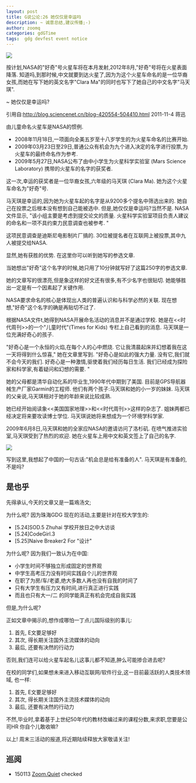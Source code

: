 ```yaml
---
layout: post
title: G说公论:26 她仅仅是幸运吗
description: ~ 诚意总结,建议传播;-)
author: zoomq
categories: gdGTime
tags:  gdg devfest event notice
---
```


![](http://skm.zoomquiet.io/data/20140511101434/163654jkbebc543p0zj404.jpg)

按计划,NASA的"好奇"号火星车将在本月发射,2012年8月,"好奇"号将在火星表面降落. 知道吗,到那时候,中文就要到达火星了,因为为这个火星车命名的是一位华裔女孩,而她在写下她的英文名字"Clara Ma"的同时也写下了她自己的中文名字"马天琪". 

~ 她仅仅是幸运吗?

<!--more-->

引用自:http://blog.sciencenet.cn/blog-420554-504410.html 2011-11-4  蒋迅

由儿童命名火星车是NASA的惯例. 

- 2008年11月18日,一项面向全美五岁至十八岁学生的为火星车命名的比赛开始. 
- 2009年03月23日至29日,普通公众有机会为九个进入决定的名字进行投票,为火星车的最终命名作为参考.
- 2009年5月27日,NASA公布了由中小学生为火星科学实验室 (Mars Science Laboratory) 携带的火星车的名字的获奖者. 

这一次,幸运的获奖者是一位华裔女孩,六年级的马天琪 (Clara Ma). 她为这个火星车命名为"好奇"号. 


马天琪是幸运的,因为她为火星车起的名字是从9200多个提名中筛选出来的. 她自己在投票之后根本没有想到自己能被选中. 但是,她仅仅是幸运吗?当然不是. NASA 文件显示, 
"该小组主要是考虑到提交论文的质量. 火星科学实验室项目负责人建议的命名和一项不具约束力民意调查也被参考. "

这项民意调查是迪斯尼电影制片厂搞的. 30位被提名者在互联网上被投票,其中九人被提交给NASA. 

显然,她有获胜的优势. 在这里你可以听到她写的参选文章. 

当她想出"好奇"这个名字的时候,她只用了10分钟就写好了这篇250字的参选文章. 

她的文章写的很漂亮,但是象这样的好文还有很多,有不少名字也很贴切. 她能够胜出一定是有一个因素起了关键作用. 

NASA要求命名的核心是体现出人类的普遍认识和与科学必然的关联. 现在想想,"好奇"这个名字的确是再贴切不过了. 

根据NASA文件t,她得到NASA开展命名活动的消息并不是通过学校. 
她是在<<时代周刊>>的一个"儿童时代"(Times for Kids) 专栏上自己看到的消息. 马天琪是一位充满好奇心的孩子. 

"好奇心是一个永恒的火焰,在每个人的心中燃烧. 它让我清晨起床并幻想着我在这一天将得到什么惊喜,"
她在文章里写到. 
"好奇心是如此的强大力量. 没有它,我们就不会今天的我们. 好奇心是一种激情,驱使着我们经历每日生活. 我们已经成为探险家和科学家,有着疑问和幻想的需要. "

她的父母都是清华自动化系的毕业生,1990年代中期到了美国. 
目前是GPS导航器械生产厂家Garmin的工程师. 他们有两个孩子:马天琪和她的小一岁的妹妹. 
马天琪的父亲说,马天琪相对于她的年龄来说比较成熟. 

她已经开始阅读象<<美国国家地理>>和<<时代周刊>>这样的杂志了. 姐妹两都已经决定将来要攻读博士学位. 马天琪说她将来想成为一个环境学科学家. 

2009年6月8日,马天琪和她的全家应NASA的邀请访问了洛杉矶. 
在喷气推进实验室,马天琪受到了热烈的欢迎. 她在火星车上用中文和英文签上了自己的名字. 

![](http://skm.zoomquiet.io/data/20140511101434/163656253344fmir4lz5pw.jpg)

写到这里,我想起了中国的一句古话:"机会总是给有准备的人". 马天琪是有准备的,不是吗?


## 是也乎

先得承认,今天的文章又是一篇鳮汤文;

为什么呢? 因为珠海GDG 现在的活动,主要是针对在校大学生的:

- [5.24]SOD.5 Zhuhai 学校开放日之中大访谈
- [5.24]CodeGirl.3
- [5.25]Naive Breaker2 For "设计"

为什么呢? 因为我们一致认为在中国:

- 小学生时间不够独立形成固定的世界观
- 中学生高考压力没有时间实践自个儿的世界观
- 在职了为房/车/老婆,绝大多数人再也没有自我的时间了
- 只有大学生有压力又有时间,进行真正进行实践
- 而且也只有大一/二 的同学能真正有机会完成自我实践

但是,为什么呢?

正如文章中揭示的,想作成哪怕一丁点儿国际级别的事儿:

1. 首先, E文要足够好
2. 其次, 得长期关注国外主流媒体的动向
3. 最后, 还要有决然的行动力

否则,我们连可以给火星车起名儿这事儿都不知道,肿么可能掺合进去呢?

在校的同学们,如果想未来进入移动互联网/软件行业,这一目前最活跃的人类技术领域,
也一样:

1. 首先, E文要足够好
2. 其次, 得长期关注国外主流技术媒体的动向
3. 最后, 还要有决然的行动力

不然,毕业时,拿着基于上世纪50年代的教材改编过来的课程分数,来求职,您要是公司HR 你自个儿敢收嘛?

以上! 周末三活动的报道,将近期陆续释放大家敬请关注!




## 巡阅
- 150113 [Zoom.Quiet](http://zoomquiet.io/) checked




